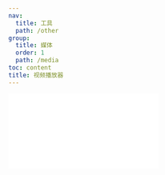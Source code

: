 ```yaml
---
nav:
  title: 工具
  path: /other
group:
  title: 媒体
  order: 1
  path: /media
toc: content
title: 视频播放器
---
```


<embed src="../README.md"></embed>

